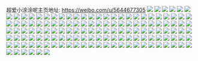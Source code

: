 超爱小涂涂呢主页地址: https://weibo.com/u/5644677305 
![](https://wx4.sinaimg.cn/mw2000/006a0uqlgy1h9jtbxbf70j32a331g4qt.jpg) 
![](https://wx4.sinaimg.cn/mw2000/006a0uqlgy1h9jtd9sctyj32c033zhdv.jpg) 
![](https://wx4.sinaimg.cn/mw2000/006a0uqlgy1h9jtcyl1aej31vn2i6e84.jpg) 
![](https://wx4.sinaimg.cn/mw2000/006a0uqlgy1h9jtc2np4ej32c0340u0y.jpg) 
![](https://wx4.sinaimg.cn/mw2000/006a0uqlly1h8mfl05r72j31vc2hshdv.jpg) 
![](https://wx4.sinaimg.cn/mw2000/006a0uqlly1h8mflaoimvj32c0340hdu.jpg) 
![](https://wx4.sinaimg.cn/mw2000/006a0uqlly1h8mfkuvmfcj31ui2go4qs.jpg) 
![](https://wx4.sinaimg.cn/mw2000/006a0uqlly1h8mfl3eejvj31yv2mib2b.jpg) 
![](https://wx4.sinaimg.cn/mw2000/006a0uqlly1h8mfl4rnkbj31zk2nfqv6.jpg) 
![](https://wx4.sinaimg.cn/mw2000/006a0uqlly1h8mfkxjr5xj323g2smqv7.jpg) 
![](https://wx4.sinaimg.cn/mw2000/006a0uqlly1h94hc4nnqkj325p2vl1l0.jpg) 
![](https://wx4.sinaimg.cn/mw2000/006a0uqlly1h8mfft1ak8j31s22dfu0y.jpg) 
![](https://wx4.sinaimg.cn/mw2000/006a0uqlly1h8mffz7unpj31r32c4qv5.jpg) 
![](https://wx4.sinaimg.cn/mw2000/006a0uqlly1h8mffum2n3j325t2vrkjm.jpg) 
![](https://wx4.sinaimg.cn/mw2000/006a0uqlly1h8mffo9jxqj31jv36cnpe.jpg) 
![](https://wx4.sinaimg.cn/mw2000/006a0uqlly1h8mffvz7wpj32h51uvu0y.jpg) 
![](https://wx4.sinaimg.cn/mw2000/006a0uqlly1h8mfg4diq2j32c0340b2c.jpg) 
![](https://wx4.sinaimg.cn/mw2000/006a0uqlly1h8mfgi2g5jj31900u0gyf.jpg) 
![](https://wx4.sinaimg.cn/mw2000/006a0uqlly1h8mfgb4jhij326d2whhdz.jpg) 
![](https://wx4.sinaimg.cn/mw2000/006a0uqlly1h8mfg2raopj32c0340npg.jpg) 
![](https://wx4.sinaimg.cn/mw2000/006a0uqlly1h8mfgef5mgj32c0340hdt.jpg) 
![](https://wx4.sinaimg.cn/mw2000/006a0uqlly1h8mfg6afjbj32c0340x6r.jpg) 
![](https://wx4.sinaimg.cn/mw2000/006a0uqlly1h8mfgcp3ugj32c0340b2b.jpg) 
![](https://wx4.sinaimg.cn/mw2000/006a0uqlly1h8mfgg08kmj33402c04qs.jpg) 
![](https://wx4.sinaimg.cn/mw2000/006a0uqlly1h8mfcpcqypj32dr36chdu.jpg) 
![](https://wx4.sinaimg.cn/mw2000/006a0uqlly1h8mfci6tqtj324836c1kz.jpg) 
![](https://wx4.sinaimg.cn/mw2000/006a0uqlly1h8mfcr2e5zj31zo2zihdt.jpg) 
![](https://wx4.sinaimg.cn/mw2000/006a0uqlly1h8mfctzvyzj324836cqv6.jpg) 
![](https://wx4.sinaimg.cn/mw2000/006a0uqlly1h8mfcv6413j32312tn1ky.jpg) 
![](https://wx4.sinaimg.cn/mw2000/006a0uqlly1h8mfcliyj2j324836c4qr.jpg) 
![](https://wx4.sinaimg.cn/mw2000/006a0uqlly1h8mfcxo59xj324836cx6q.jpg) 
![](https://wx4.sinaimg.cn/mw2000/006a0uqlly1h8mfd0bfzkj324836ckjm.jpg) 
![](https://wx4.sinaimg.cn/mw2000/006a0uqlly1h8mfd37xehj327v36cqv6.jpg) 
![](https://wx4.sinaimg.cn/mw2000/006a0uqlly1h8mfd6guesj336c248npe.jpg) 
![](https://wx4.sinaimg.cn/mw2000/006a0uqlly1h8mfdagmhnj336c248u0y.jpg) 
![](https://wx4.sinaimg.cn/mw2000/006a0uqlly1h8mfdd8i6qj336c248hdu.jpg) 
![](https://wx4.sinaimg.cn/mw2000/006a0uqlly1h8mfdgovpqj336c248kjm.jpg) 
![](https://wx4.sinaimg.cn/mw2000/006a0uqlgy1h7wmstdh0yj329k30qb2c.jpg) 
![](https://wx4.sinaimg.cn/mw2000/006a0uqlgy1h7wmsmnx7ej32222qrb2d.jpg) 
![](https://wx4.sinaimg.cn/mw2000/006a0uqlgy1h7wms3s9byj32022xzqv7.jpg) 
![](https://wx4.sinaimg.cn/mw2000/006a0uqlgy1h7wmsf1b3cj31wb2j2b2b.jpg) 
![](https://wx4.sinaimg.cn/mw2000/006a0uqlgy1h7wmtezdeaj32c0340kjp.jpg) 
![](https://wx4.sinaimg.cn/mw2000/006a0uqlgy1h7wmtiktn4j32b232re84.jpg) 
![](https://wx4.sinaimg.cn/mw2000/006a0uqlgy1h7wmsc7mmdj329r3117wl.jpg) 
![](https://wx4.sinaimg.cn/mw2000/006a0uqlgy1h7wmt1355ij31o0280e82.jpg) 
![](https://wx4.sinaimg.cn/mw2000/006a0uqlgy1h7wmt5bmkzj31o0280e82.jpg) 
![](https://wx4.sinaimg.cn/mw2000/006a0uqlly1h7ktgbx4vbj32c0340e83.jpg) 
![](https://wx4.sinaimg.cn/mw2000/006a0uqlly1h7ktgdkwqpj32c03407wj.jpg) 
![](https://wx4.sinaimg.cn/mw2000/006a0uqlly1h7ktgffqgrj32c0340x6r.jpg) 
![](https://wx4.sinaimg.cn/mw2000/006a0uqlly1h7ktggyl9nj32dc35sb2b.jpg) 
![](https://wx4.sinaimg.cn/mw2000/006a0uqlly1h7ktgmy93yj32c03404qr.jpg) 
![](https://wx4.sinaimg.cn/mw2000/006a0uqlly1h7ktgr90ofj326y2ybkjn.jpg) 
![](https://wx4.sinaimg.cn/mw2000/006a0uqlly1h7ktgil72gj31dv2gn7wj.jpg) 
![](https://wx4.sinaimg.cn/mw2000/006a0uqlly1h7ktgtqtobj31mm265b2b.jpg) 
![](https://wx4.sinaimg.cn/mw2000/006a0uqlly1h7ktgvvfb8j31bo1s2b2a.jpg) 
![](https://wx4.sinaimg.cn/mw2000/006a0uqlly1h7ktgyeb1uj31o0280e82.jpg) 
![](https://wx4.sinaimg.cn/mw2000/006a0uqlly1h7ktd96yh7j30u01hc7gx.jpg) 
![](https://wx4.sinaimg.cn/mw2000/006a0uqlly1h7ktd62c5sj30u01hc1aq.jpg) 
![](https://wx4.sinaimg.cn/mw2000/006a0uqlgy1h7fc2kgckcj32722xf1l0.jpg) 
![](https://wx4.sinaimg.cn/mw2000/006a0uqlgy1h7fc1e7mlfj32052o7hdv.jpg) 
![](https://wx4.sinaimg.cn/mw2000/006a0uqlgy1h7fc4bt0ndj31vv2ih4qs.jpg) 
![](https://wx4.sinaimg.cn/mw2000/006a0uqlgy1h7fc4hbawaj32192powuf.jpg) 
![](https://wx4.sinaimg.cn/mw2000/006a0uqlgy1h7fc2yqxtbj322e2r7hdv.jpg) 
![](https://wx4.sinaimg.cn/mw2000/006a0uqlgy1h7fc3sepp9j323e2sie84.jpg) 
![](https://wx4.sinaimg.cn/mw2000/006a0uqlly1h78od99j5jj32442thnkj.jpg) 
![](https://wx4.sinaimg.cn/mw2000/006a0uqlly1h78ochz279j31wb2j34qr.jpg) 
![](https://wx4.sinaimg.cn/mw2000/006a0uqlly1h78ocujwzvj326r2x0u10.jpg) 
![](https://wx4.sinaimg.cn/mw2000/006a0uqlly1h78od75741j31yl2m44qp.jpg) 
![](https://wx4.sinaimg.cn/mw2000/006a0uqlly1h78obtvx8jj31tn2fkkjm.jpg) 
![](https://wx4.sinaimg.cn/mw2000/006a0uqlly1h78oc8e0ezj322p2rlqv8.jpg) 
![](https://wx4.sinaimg.cn/mw2000/006a0uqlly1h78ocx7a10j31xr2tu1ky.jpg) 
![](https://wx4.sinaimg.cn/mw2000/006a0uqlly1h78oc13cinj31z92mz14l.jpg) 
![](https://wx4.sinaimg.cn/mw2000/006a0uqlly1h78odcezxkj328o2zkb2b.jpg) 
![](https://wx4.sinaimg.cn/mw2000/006a0uqlly1h78odjw6iyj31vb2hr4qr.jpg) 
![](https://wx4.sinaimg.cn/mw2000/006a0uqlly1h78odsudebj321t2qf4qp.jpg) 
![](https://wx4.sinaimg.cn/mw2000/006a0uqlly1h78oe2q0m8j321d2pue81.jpg) 
![](https://wx4.sinaimg.cn/mw2000/006a0uqlly1h6x9x0epj7j327i2y1kjl.jpg) 
![](https://wx4.sinaimg.cn/mw2000/006a0uqlly1h6x9x2ahusj329s312qv8.jpg) 
![](https://wx4.sinaimg.cn/mw2000/006a0uqlly1h6x9wwufemj322h2ra4bb.jpg) 
![](https://wx4.sinaimg.cn/mw2000/006a0uqlly1h6x9xlgvm2j32132q1tt9.jpg) 
![](https://wx4.sinaimg.cn/mw2000/006a0uqlly1h6x9xaqyazj320c2ogwtj.jpg) 
![](https://wx4.sinaimg.cn/mw2000/006a0uqlly1h6x9x8ewajj31ma2c14qp.jpg) 
![](https://wx4.sinaimg.cn/mw2000/006a0uqlly1h6x9xhfpq9j32c0341na1.jpg) 
![](https://wx4.sinaimg.cn/mw2000/006a0uqlly1h6x9xdrcx9j32622w346a.jpg) 
![](https://wx4.sinaimg.cn/mw2000/006a0uqlly1h6kh4q9mnvj31o0280npd.jpg) 
![](https://wx4.sinaimg.cn/mw2000/006a0uqlly1h6kh4gtqi1j31cu1xhb29.jpg) 
![](https://wx4.sinaimg.cn/mw2000/006a0uqlly1h6kh4ty952j32c0340qv7.jpg) 
![](https://wx4.sinaimg.cn/mw2000/006a0uqlly1h6kh4s993hj31o0280npd.jpg) 
![](https://wx4.sinaimg.cn/mw2000/006a0uqlly1h6kh4nv751j31o0280kjl.jpg) 
![](https://wx4.sinaimg.cn/mw2000/006a0uqlly1h6kh0v52bbj32yo1o04qq.jpg) 
![](https://wx4.sinaimg.cn/mw2000/006a0uqlly1h6kh0tewtvj325n33bkhy.jpg) 
![](https://wx4.sinaimg.cn/mw2000/006a0uqlly1h6kh0vxgwpj31o0280alv.jpg) 
![](https://wx4.sinaimg.cn/mw2000/006a0uqlly1h6kh13es40j31o02yohdv.jpg) 
![](https://wx4.sinaimg.cn/mw2000/006a0uqlly1h6kh0u4uyxj31o02807ey.jpg) 
![](https://wx4.sinaimg.cn/mw2000/006a0uqlly1h6kgtwanshj32c03404az.jpg) 
![](https://wx4.sinaimg.cn/mw2000/006a0uqlly1h6kgtyhi2kj32c0341qet.jpg) 
![](https://wx4.sinaimg.cn/mw2000/006a0uqlly1h6kgti9ddpj33402c0u0z.jpg) 
![](https://wx4.sinaimg.cn/mw2000/006a0uqlly1h5q890mnn7j31o02yox6q.jpg) 
![](https://wx4.sinaimg.cn/mw2000/006a0uqlly1h5q8b1u0h8j32c03404qs.jpg) 
![](https://wx4.sinaimg.cn/mw2000/006a0uqlly1h5q8b2fjeuj30r40r4n43.jpg) 
![](https://wx4.sinaimg.cn/mw2000/006a0uqlly1h5q8b2wk3bj30zg1bawnm.jpg) 
![](https://wx4.sinaimg.cn/mw2000/006a0uqlly1h5q89cl3lwj32c0340u11.jpg) 
![](https://wx4.sinaimg.cn/mw2000/006a0uqlly1h57lwxrurlj31sn2e7e82.jpg) 
![](https://wx4.sinaimg.cn/mw2000/006a0uqlly1h57lxq7mn3j320i2ooe83.jpg) 
![](https://wx4.sinaimg.cn/mw2000/006a0uqlly1h57lxxft8sj31vw2ijnpf.jpg) 
![](https://wx4.sinaimg.cn/mw2000/006a0uqlly1h57lw80q2ej31o02807wi.jpg) 
![](https://wx4.sinaimg.cn/mw2000/006a0uqlly1h57lyc2tp5j31o02801kz.jpg) 
![](https://wx4.sinaimg.cn/mw2000/006a0uqlly1h57lyimglvj31o0280kjm.jpg) 
![](https://wx4.sinaimg.cn/mw2000/006a0uqlly1h57lyuodbrj31o0280kjn.jpg) 
![](https://wx4.sinaimg.cn/mw2000/006a0uqlly1h57lz3lz2mj32c03401kz.jpg) 
![](https://wx4.sinaimg.cn/mw2000/006a0uqlly1h4n1gal6gjj31o0280u0x.jpg) 
![](https://wx4.sinaimg.cn/mw2000/006a0uqlly1h4n1fxeznvj324n2u74qr.jpg) 
![](https://wx4.sinaimg.cn/mw2000/006a0uqlly1h4n1fnv7fkj32bt340kjn.jpg) 
![](https://wx4.sinaimg.cn/mw2000/006a0uqlly1h4n1f0mc30j32612w2hdx.jpg) 
![](https://wx4.sinaimg.cn/mw2000/006a0uqlly1h4n1g7u0w8j31o0280b2a.jpg) 
![](https://wx4.sinaimg.cn/mw2000/006a0uqlly1h4n1eteqj6j32c0340b2b.jpg) 
![](https://wx4.sinaimg.cn/mw2000/006a0uqlly1h4n1f4u28cj32c0340e84.jpg) 
![](https://wx4.sinaimg.cn/mw2000/006a0uqlly1h4n1f9rqfuj323b2sfnpf.jpg) 
![](https://wx4.sinaimg.cn/mw2000/006a0uqlly1h4n1eqbhryj31o0280kjm.jpg) 
![](https://wx4.sinaimg.cn/mw2000/006a0uqlly1h4n1g4vua0j30sx12kdrz.jpg) 
![](https://wx4.sinaimg.cn/mw2000/006a0uqlly1h4n0wr3wmoj31o02804qr.jpg) 
![](https://wx4.sinaimg.cn/mw2000/006a0uqlly1h4n0yab7mwj31o0280u0y.jpg) 
![](https://wx4.sinaimg.cn/mw2000/006a0uqlly1h4n0wa5gisj31o0280b2a.jpg) 
![](https://wx4.sinaimg.cn/mw2000/006a0uqlly1h4n0wz0dojj32o3202npf.jpg) 
![](https://wx4.sinaimg.cn/mw2000/006a0uqlly1h4n0xvkdhfj32c0340b2b.jpg) 
![](https://wx4.sinaimg.cn/mw2000/006a0uqlly1h4n0xotrm0j326g2wme84.jpg) 
![](https://wx4.sinaimg.cn/mw2000/006a0uqlly1h4n0x2ib66j31o02804qq.jpg) 
![](https://wx4.sinaimg.cn/mw2000/006a0uqlly1h4n0xxfur0j32752xjkjl.jpg) 
![](https://wx4.sinaimg.cn/mw2000/006a0uqlly1h4n0xe9defj31o0280b2a.jpg) 
![](https://wx4.sinaimg.cn/mw2000/006a0uqlly1h4n0y0ed53j32c0340x6q.jpg) 
![](https://wx4.sinaimg.cn/mw2000/006a0uqlgy1h43bj5nfiij325u2vsnpe.jpg) 
![](https://wx4.sinaimg.cn/mw2000/006a0uqlgy1h43bj3ginzj324p2u9e82.jpg) 
![](https://wx4.sinaimg.cn/mw2000/006a0uqlgy1h43bj132rcj325y2vxkjm.jpg) 
![](https://wx4.sinaimg.cn/mw2000/006a0uqlgy1h3z8t5857bj31gm2liqv5.jpg) 
![](https://wx4.sinaimg.cn/mw2000/006a0uqlgy1h3z8t7ampaj31i3204kjl.jpg) 
![](https://wx4.sinaimg.cn/mw2000/006a0uqlgy1h3z8t95cohj31o02801ky.jpg) 
![](https://wx4.sinaimg.cn/mw2000/006a0uqlgy1h3z8tbada3j31o0280hdu.jpg) 
